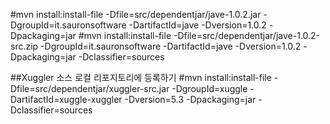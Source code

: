 #mvn install:install-file -Dfile=src/dependentjar/jave-1.0.2.jar -DgroupId=it.sauronsoftware -DartifactId=jave -Dversion=1.0.2 -Dpackaging=jar
#mvn install:install-file -Dfile=src/dependentjar/jave-1.0.2-src.zip -DgroupId=it.sauronsoftware -DartifactId=jave -Dversion=1.0.2 -Dpackaging=jar -Dclassifier=sources




 ##Xuggler 소스 로컬 리포지토리에 등록하기
 #mvn install:install-file -Dfile=src/dependentjar/xuggler-src.jar -DgroupId=xuggle -DartifactId=xuggle-xuggler -Dversion=5.3 -Dpackaging=jar -Dclassifier=sources
 
 